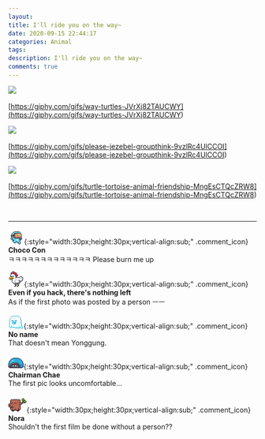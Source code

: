 ```yaml
---
layout:
title: I'll ride you on the way~
date: 2020-09-15 22:44:17
categories: Animal
tags:
description: I'll ride you on the way~
comments: true
---
```


![](https://blog.kakaocdn.net/dn/b0CaM8/btqH4jDirPo/r79eMJRnXdG3doLiajXRuk/img.gif)

[https://giphy.com/gifs/way-turtles-JVrXj82TAUCWY](<https://giphy.com/gifs/way-turtles-JVrXj82TAUCWY>)

![](https://blog.kakaocdn.net/dn/tSfr3/btqH0Xnt9fN/zPbwYA854TMBVPiVU7IPOk/img.gif)

[https://giphy.com/gifs/please-jezebel-groupthink-9vzlRc4UlCCOI](<https://giphy.com/gifs/please-jezebel-groupthink-9vzlRc4UlCCOI>)

![](https://blog.kakaocdn.net/dn/UQrif/btqHWvk0UzB/ydHt406pWJvJaR8oK3U3tK/img.gif)

[https://giphy.com/gifs/turtle-tortoise-animal-friendship-MngEsCTQcZRW8](<https://giphy.com/gifs/turtle-tortoise-animal-friendship-MngEsCTQcZRW8>)

​

* * *

![comment](/assets/character/goggle.png){:style="width:30px;height:30px;vertical-align:sub;" .comment_icon} **Choco Con**  
ㅋㅋㅋㅋㅋㅋㅋㅋㅋㅋㅋㅋㅋ Please burn me up   

![comment](/assets/character/chicken.png){:style="width:30px;height:30px;vertical-align:sub;" .comment_icon} **Even if you hack, there's nothing left**  
As if the first photo was posted by a person ㅡㅡ   

![comment](/assets/character/ghost.png){:style="width:30px;height:30px;vertical-align:sub;" .comment_icon} **No name**  
That doesn't mean Yonggung.   

![comment](/assets/character/turtle.png){:style="width:30px;height:30px;vertical-align:sub;" .comment_icon} **Chairman Chae**  
The first pic looks uncomfortable...   

![comment](/assets/character/trunk.png){:style="width:30px;height:30px;vertical-align:sub;" .comment_icon} **Nora**  
Shouldn't the first film be done without a person??   
